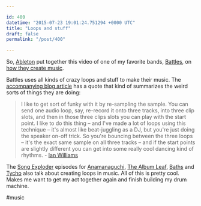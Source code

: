 ```yaml
---

id: 400
datetime: "2015-07-23 19:01:24.751294 +0000 UTC"
title: "Loops and stuff"
draft: false
permalink: "/post/400"

---
```


So, [Ableton](https://en.wikipedia.org/wiki/Ableton) put together this video of one of my favorite bands, [Battles](https://en.wikipedia.org/wiki/Battles_(band)), on [how they create music](https://youtu.be/jS5ltxihivA).

Battles uses all kinds of crazy loops and stuff to make their music. The [accompanying blog article](https://www.ableton.com/en/blog/battles-art-of-repetition/) has a quote that kind of summarizes the weird sorts of things they are doing:

 > I like to get sort of funky with it by re-sampling the sample. You can send one audio loop, say, re-record it onto three tracks, into three clip slots, and then in those three clips slots you can play with the start point. I like to do this thing – and I've made a lot of loops using this technique – it's almost like beat-juggling as a DJ, but you're just doing the speaker on-off trick. So you're bouncing between the three loops – it's the exact same sample on all three tracks – and if the start points are slightly different you can get into some really cool dancing kind of rhythms. - [Ian Williams](https://en.wikipedia.org/wiki/Ian_Williams_(musician))

The [Song Exploder](http://songexploder.net/) episodes for [Anamanaguchi](http://songexploder.net/anamanaguchi), [The Album Leaf](http://songexploder.net/the-album-leaf), [Baths](http://songexploder.net/baths) and [Tycho](http://songexploder.net/tycho) also talk about creating loops in music. All of this is pretty cool. Makes me want to get my act together again and finish building my drum machine.

#music
